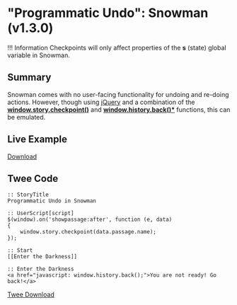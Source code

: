 # "Programmatic Undo": Snowman (v1.3.0)

!!! Information
    Checkpoints will only affect properties of the **s** (state) global variable in Snowman.

## Summary

Snowman comes with no user-facing functionality for undoing and re-doing actions. However, though using [jQuery](https://jquery.com/) and a combination of the **[window.story.checkpoint()](https://videlais.github.io/snowman/1/window_story/functions/checkpoint.html)** and **[window.history.back()*](https://developer.mozilla.org/en-US/docs/Web/API/Window/history)** functions, this can be emulated.

## Live Example

[Download](snowman_programmaticundo_example.html)

## Twee Code

```twee
:: StoryTitle
Programmatic Undo in Snowman

:: UserScript[script]
$(window).on('showpassage:after', function (e, data)
{
    window.story.checkpoint(data.passage.name);
});

:: Start
[[Enter the Darkness]]

:: Enter the Darkness
<a href="javascript: window.history.back();">You are not ready! Go back!</a>
```

[Twee Download](snowman_programmaticundo_twee.txt)
